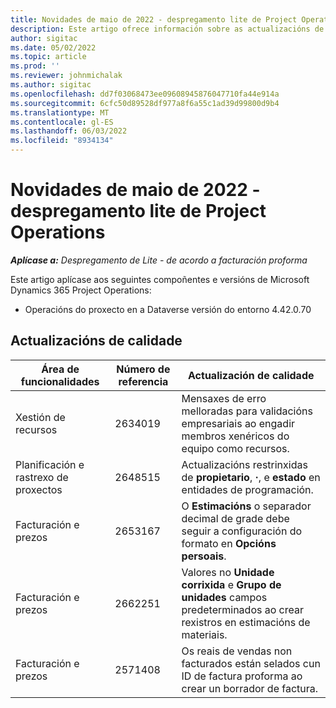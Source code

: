 ```yaml
---
title: Novidades de maio de 2022 - despregamento lite de Project Operations
description: Este artigo ofrece información sobre as actualizacións de calidade que están dispoñibles na versión de Microsoft de maio de 2022 Dynamics 365 Project Operations despregamento lite.
author: sigitac
ms.date: 05/02/2022
ms.topic: article
ms.prod: ''
ms.reviewer: johnmichalak
ms.author: sigitac
ms.openlocfilehash: dd7f03068473ee09608945876047710fa44e914a
ms.sourcegitcommit: 6cfc50d89528df977a8f6a55c1ad39d99800d9b4
ms.translationtype: MT
ms.contentlocale: gl-ES
ms.lasthandoff: 06/03/2022
ms.locfileid: "8934134"
---
```

# <a name="whats-new-may-2022---project-operations-lite-deployment"></a>Novidades de maio de 2022 - despregamento lite de Project Operations

_**Aplícase a:** Despregamento de Lite - de acordo a facturación proforma_

Este artigo aplícase aos seguintes compoñentes e versións de Microsoft Dynamics 365 Project Operations:

- Operacións do proxecto en a Dataverse versión do entorno 4.42.0.70

## <a name="quality-updates"></a>Actualizacións de calidade

| Área de funcionalidades | Número de referencia | Actualización de calidade |
| --- | --- | --- |
| Xestión de recursos | 2634019 | Mensaxes de erro melloradas para validacións empresariais ao engadir membros xenéricos do equipo como recursos. |
| Planificación e rastrexo de proxectos | 2648515 | Actualizacións restrinxidas de **propietario**, **·**, e **estado** en entidades de programación. |
| Facturación e prezos | 2653167 | O **Estimacións** o separador decimal de grade debe seguir a configuración do formato en **Opcións persoais**. |
| Facturación e prezos| 2662251 | Valores no **Unidade corrixida** e **Grupo de unidades** campos predeterminados ao crear rexistros en estimacións de materiais. |
| Facturación e prezos| 2571408 | Os reais de vendas non facturados están selados cun ID de factura proforma ao crear un borrador de factura. |
